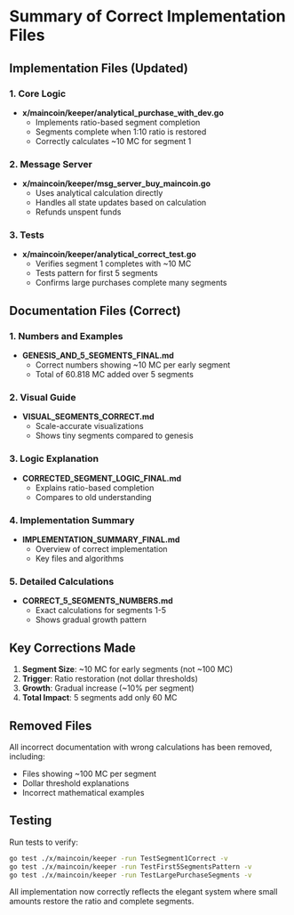 # Summary of Correct Implementation Files

## Implementation Files (Updated)

### 1. Core Logic
- **x/maincoin/keeper/analytical_purchase_with_dev.go**
  - Implements ratio-based segment completion
  - Segments complete when 1:10 ratio is restored
  - Correctly calculates ~10 MC for segment 1

### 2. Message Server  
- **x/maincoin/keeper/msg_server_buy_maincoin.go**
  - Uses analytical calculation directly
  - Handles all state updates based on calculation
  - Refunds unspent funds

### 3. Tests
- **x/maincoin/keeper/analytical_correct_test.go**
  - Verifies segment 1 completes with ~10 MC
  - Tests pattern for first 5 segments
  - Confirms large purchases complete many segments

## Documentation Files (Correct)

### 1. Numbers and Examples
- **GENESIS_AND_5_SEGMENTS_FINAL.md**
  - Correct numbers showing ~10 MC per early segment
  - Total of 60.818 MC added over 5 segments

### 2. Visual Guide
- **VISUAL_SEGMENTS_CORRECT.md**
  - Scale-accurate visualizations
  - Shows tiny segments compared to genesis

### 3. Logic Explanation
- **CORRECTED_SEGMENT_LOGIC_FINAL.md**
  - Explains ratio-based completion
  - Compares to old understanding

### 4. Implementation Summary
- **IMPLEMENTATION_SUMMARY_FINAL.md**
  - Overview of correct implementation
  - Key files and algorithms

### 5. Detailed Calculations
- **CORRECT_5_SEGMENTS_NUMBERS.md**
  - Exact calculations for segments 1-5
  - Shows gradual growth pattern

## Key Corrections Made

1. **Segment Size**: ~10 MC for early segments (not ~100 MC)
2. **Trigger**: Ratio restoration (not dollar thresholds)
3. **Growth**: Gradual increase (~10% per segment)
4. **Total Impact**: 5 segments add only 60 MC

## Removed Files

All incorrect documentation with wrong calculations has been removed, including:
- Files showing ~100 MC per segment
- Dollar threshold explanations
- Incorrect mathematical examples

## Testing

Run tests to verify:
```bash
go test ./x/maincoin/keeper -run TestSegment1Correct -v
go test ./x/maincoin/keeper -run TestFirst5SegmentsPattern -v
go test ./x/maincoin/keeper -run TestLargePurchaseSegments -v
```

All implementation now correctly reflects the elegant system where small amounts restore the ratio and complete segments.